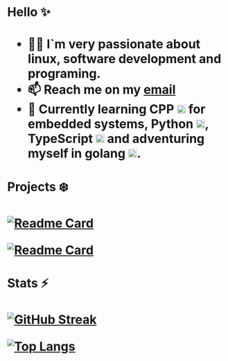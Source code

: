 <h1>Hello ✨<h1>

- 🧑‍💻 I`m very passionate about linux, software development and programing.
- 📫 Reach me on my **[email](gabrielnunesinfor@gmail.com)** 
- 🌱 Currently learning CPP <img src="https://cdn.iconscout.com/icon/premium/png-512-thumb/cpp-11796832-9633021.png?f=webp&w=256" width="20" height="20" /> for embedded systems, Python <img src="https://cdn.iconscout.com/icon/premium/png-512-thumb/python-11796959-9632870.png?f=webp&w=256" width="20" height="20" />, TypeScript <img src="https://cdn.iconscout.com/icon/free/png-512/free-typescript-1174965.png?f=webp&w=256" width="20" height="20" /> and adventuring myself in golang <img src="https://cdn.iconscout.com/icon/premium/png-512-thumb/go-11796870-9632975.png?f=webp&w=2561" width="20" height="20" />.

<h1>Projects ❄️<h1>

<a href="https://github.com/gabrielmslima/dotfiles-i3">![Readme Card](https://github-readme-stats.vercel.app/api/pin/?username=gabrielmslima&repo=dotfiles-i3&theme=transparent)</a>

<a href="https://github.com/gabrielmslima/diabetes-mobile">![Readme Card](https://github-readme-stats.vercel.app/api/pin/?username=gabrielmslima&repo=diabetes-mobile&theme=transparent)</a>

<h1>Stats ⚡<h1>

[![GitHub Streak](https://streak-stats.demolab.com?user=gabrielmslima&theme=transparent)](https://git.io/streak-stats)

[![Top Langs](https://github-readme-stats.vercel.app/api/top-langs/?username=gabrielmslima&layout=compact&theme=transparent)](https://github.com/anuraghazra/github-readme-stats)
